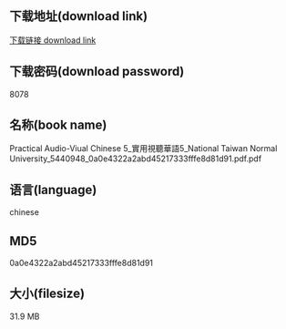 ## 下载地址(download link)
[下载链接 download link](https://voluble-croquembouche-d321dc.netlify.app/?s=Practical+Audio-Viual+Chinese+5_%E5%AF%A6%E7%94%A8%E8%A6%96%E8%81%BD%E8%8F%AF%E8%AA%9E5_National+Taiwan+Normal+University_5440948_0a0e4322a2abd45217333fffe8d81d91.pdf)

## 下载密码(download password)
8078

## 名称(book name)
Practical Audio-Viual Chinese 5_實用視聽華語5_National Taiwan Normal University_5440948_0a0e4322a2abd45217333fffe8d81d91.pdf.pdf

## 语言(language)
chinese

## MD5
0a0e4322a2abd45217333fffe8d81d91

## 大小(filesize)
31.9 MB

